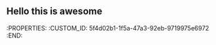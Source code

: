 ## Hello this is awesome
   :PROPERTIES:
   :CUSTOM_ID: 5f4d02b1-1f5a-47a3-92eb-9719975e6972
   :END:
